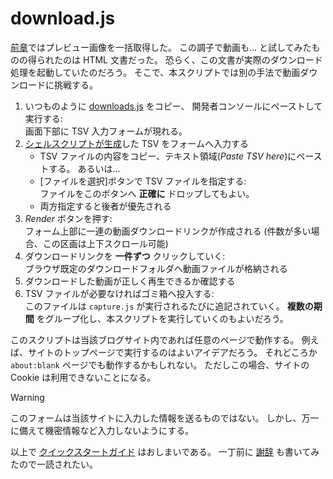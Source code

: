 # download.js

[前章](./Capture.md)ではプレビュー画像を一括取得した。
この調子で動画も...
と試してみたものの得られたのは HTML 文書だった。
恐らく、この文書が実際のダウンロード処理を起動していたのだろう。
そこで、本スクリプトでは別の手法で動画ダウンロードに挑戦する。

1. いつものように [downloads.js](../../src/downloads.js) をコピー、
   開発者コンソールにペーストして実行する:  
   画面下部に TSV 入力フォームが現れる。
2. [シェルスクリプトが生成](./Capture.md#in-the-terminal)した
   TSV をフォームへ入力する
    - TSV ファイルの内容をコピー、テキスト領域(_Paste TSV here_)にペーストする。
      あるいは...
    - [ファイルを選択]ボタンで TSV ファイルを指定する:  
      ファイルをこのボタンへ **正確に** ドロップしてもよい。
    - 両方指定すると後者が優先される
3. _Render_ ボタンを押す:  
   フォーム上部に一連の動画ダウンロードリンクが作成される
   (件数が多い場合、この区画は上下スクロール可能)
4. ダウンロードリンクを **一件ずつ** クリックしていく:  
   ブラウザ既定のダウンロードフォルダへ動画ファイルが格納される
5. ダウンロードした動画が正しく再生できるか確認する
6. TSV ファイルが必要なければゴミ箱へ投入する:  
   このファイルは `capture.js` が実行されるたびに追記されていく。
   **複数の期間** をグループ化し、本スクリプトを実行していくのもよいだろう。

このスクリプトは当該ブログサイト内であれば任意のページで動作する。
例えば、サイトのトップページで実行するのはよいアイデアだろう。
それどころか `about:blank` ページでも動作するかもしれない。
ただしこの場合、サイトの Cookie は利用できないことになる。

> [!WARNING]
> このフォームは当該サイトに入力した情報を送るものではない。
> しかし、万一に備えて機密情報など入力しないようにする。

以上で [クイックスタートガイド](./index.md) はおしまいである。
一丁前に [謝辞](../Acknowledgement.md) も書いてみたので一読されたい。
